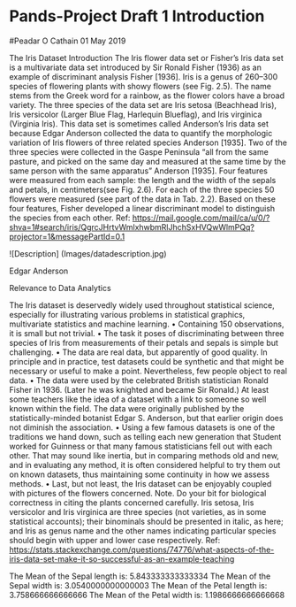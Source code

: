 # Pands-Project Draft 1 Introduction 
#Peadar O Cathain 01 May 2019

The Iris Dataset
Introduction
The Iris flower data set or Fisher’s Iris data set is a multivariate data set introduced by Sir Ronald Fisher (1936) as an example of discriminant analysis Fisher [1936]. Iris is a genus of 260–300 species of flowering plants with showy flowers (see Fig. 2.5). The name stems from the Greek word for a rainbow, as the flower colors have a broad variety. The three species of the data set are Iris setosa (Beachhead Iris), Iris versicolor (Larger Blue Flag, Harlequin Blueflag), and Iris virginica (Virginia Iris). This data set is sometimes called Anderson’s Iris data set because Edgar Anderson collected the data to quantify the morphologic variation of Iris flowers of three related species Anderson [1935]. Two of the three species were collected in the Gaspe Peninsula “all from the same pasture, and picked on the same day and measured at the same time by the same person with the same apparatus” Anderson [1935].
Four features were measured from each sample: the length and the width of the sepals and petals, in centimeters(see Fig. 2.6). For each of the three species 50 flowers were measured (see part of the data in Tab. 2.2). Based on these four features, Fisher developed a linear discriminant model to distinguish the species from each other.
Ref: https://mail.google.com/mail/ca/u/0/?shva=1#search/iris/QgrcJHrtvWmlxhwbmRlJhchSxHVQwWlmPQq?projector=1&messagePartId=0.1

![Description] (Images/datadescription.jpg)


Edgar Anderson

Relevance to Data Analytics

The Iris dataset is deservedly widely used throughout statistical science, especially for illustrating various problems in statistical graphics, multivariate statistics and machine learning.
•	Containing 150 observations, it is small but not trivial.
•	The task it poses of discriminating between three species of Iris from measurements of their petals and sepals is simple but challenging.
•	The data are real data, but apparently of good quality. In principle and in practice, test datasets could be synthetic and that might be necessary or useful to make a point. Nevertheless, few people object to real data.
•	The data were used by the celebrated British statistician Ronald Fisher in 1936. (Later he was knighted and became Sir Ronald.) At least some teachers like the idea of a dataset with a link to someone so well known within the field. The data were originally published by the statistically-minded botanist Edgar S. Anderson, but that earlier origin does not diminish the association.
•	Using a few famous datasets is one of the traditions we hand down, such as telling each new generation that Student worked for Guinness or that many famous statisticians fell out with each other. That may sound like inertia, but in comparing methods old and new, and in evaluating any method, it is often considered helpful to try them out on known datasets, thus maintaining some continuity in how we assess methods.
•	Last, but not least, the Iris dataset can be enjoyably coupled with pictures of the flowers concerned.
Note. Do your bit for biological correctness in citing the plants concerned carefully. Iris setosa, Iris versicolor and Iris virginica are three species (not varieties, as in some statistical accounts); their binominals should be presented in italic, as here; and Iris as genus name and the other names indicating particular species should begin with upper and lower case respectively.
Ref:
https://stats.stackexchange.com/questions/74776/what-aspects-of-the-iris-data-set-make-it-so-successful-as-an-example-teaching


 


The Mean of the Sepal length is:  5.843333333333334 
The Mean of the Sepal width is:  3.0540000000000003 
The Mean of the Petal length is:  3.758666666666666 
The Mean of the Petal width is:  1.1986666666666668 
 
